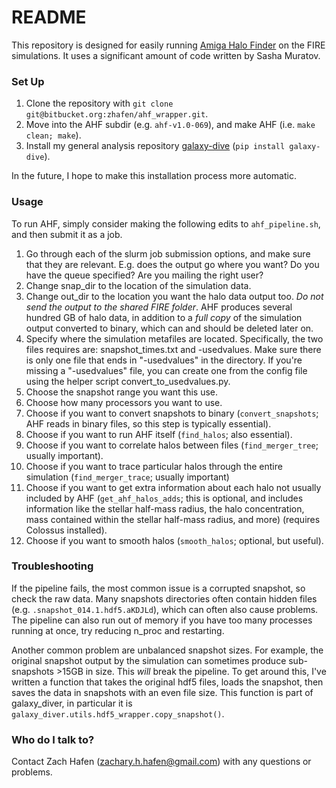 # README #

This repository is designed for easily running [Amiga Halo Finder](http://popia.ft.uam.es/AHF/Documentation.html) on the FIRE simulations.
It uses a significant amount of code written by Sasha Muratov.

### Set Up ###

1. Clone the repository with `git clone git@bitbucket.org:zhafen/ahf_wrapper.git`.
2. Move into the AHF subdir (e.g. `ahf-v1.0-069`), and make AHF (i.e. `make clean; make`).
3. Install my general analysis repository [galaxy-dive](https://github.com/zhafen/galaxy-dive) (`pip install galaxy-dive`).

In the future, I hope to make this installation process more automatic.

### Usage ###

To run AHF, simply consider making the following edits to `ahf_pipeline.sh`, and then submit it as a job.

1. Go through each of the slurm job submission options, and make sure that they are relevant. E.g. does the output go where you want? Do you have the queue specified? Are you mailing the right user?
2. Change snap_dir to the location of the simulation data.
3. Change out_dir to the location you want the halo data output too. *Do not send the output to the shared FIRE folder*. AHF produces several hundred GB of halo data, in addition to a *full copy* of the simulation output converted to binary, which can and should be deleted later on.
4. Specify where the simulation metafiles are located.  Specifically, the two files requires are: snapshot_times.txt and <config>-usedvalues.  Make sure there is only one file that ends in "-usedvalues" in the directory.  If you're missing a "-usedvalues" file, you can create one from the config file using the helper script convert_to_usedvalues.py.
5. Choose the snapshot range you want this use.
6. Choose how many processors you want to use.
7. Choose if you want to convert snapshots to binary (`convert_snapshots`; AHF reads in binary files, so this step is typically essential).
8. Choose if you want to run AHF itself (`find_halos`; also essential).
9. Choose if you want to correlate halos between files (`find_merger_tree`; usually important).
10. Choose if you want to trace particular halos through the entire simulation (`find_merger_trace`; usually important)
11. Choose if you want to get extra information about each halo not usually included by AHF (`get_ahf_halos_adds`; this is optional, and includes information like the stellar half-mass radius, the halo concentration, mass contained within the stellar half-mass radius, and more) (requires Colossus installed).
12. Choose if you want to smooth halos (`smooth_halos`; optional, but useful).

### Troubleshooting ###
If the pipeline fails, the most common issue is a corrupted snapshot, so check the raw data. Many snapshots directories often contain hidden files (e.g. `.snapshot_014.1.hdf5.aKDJLd`), which can often also cause problems. The pipeline can also run out of memory if you have too many processes running at once, try reducing n_proc and restarting.

Another common problem are unbalanced snapshot sizes. For example, the original snapshot output by the simulation can sometimes produce sub-snapshots >15GB in size. This *will* break the pipeline. To get around this, I've written a function that takes the original hdf5 files, loads the snapshot, then saves the data in snapshots with an even file size. This function is part of galaxy_diver, in particular it is `galaxy_diver.utils.hdf5_wrapper.copy_snapshot()`.

### Who do I talk to? ###

Contact Zach Hafen (zachary.h.hafen@gmail.com) with any questions or problems.
